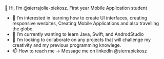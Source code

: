 👋 Hi, I’m @sierrajolie-piekosz. First year Mobile Application student 
- 👀 I’m interested in learning how to create UI interfaces, creating responsive wesbites, Creating Mobile Applications and also travelling the globe.
- 🌱 I’m currently wanting to learn Java, Swift, and AndrodStudio
- 💞️ I’m looking to collaborate on any projects that will challenge my creativity and my previous programming knowlege.
- 📫 How to reach me  -> Message me on linkedIn @sierrapiekosz


<!---
sierrajolie/sierrajolie is a ✨ special ✨ repository because its `README.md` (this file) appears on your GitHub profile.
You can click the Preview link to take a look at your changes.
--->
